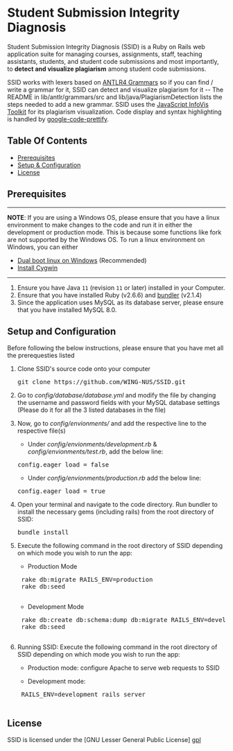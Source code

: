 # Student Submission Integrity Diagnosis

Student Submission Integrity Diagnosis (SSID) is a Ruby on Rails web application suite for managing courses, assignments, staff, teaching assistants, students, and student code submissions and most importantly, to **detect and visualize plagiarism** among student code submissions. 

SSID works with lexers based on [ANTLR4 Grammars](https://github.com/antlr/grammars-v4) so if you can find / write a grammar for it, SSID can detect and visualize plagiarism for it -- The README in lib/antlr/grammars/src and lib/java/PlagiarismDetection lists the steps needed to add a new grammar.  SSID uses the [JavaScript InfoVis Toolkit](http://philogb.github.com/jit/) for its plagiarism visualization. Code display and syntax highlighting is handled by [google-code-prettify](http://code.google.com/p/google-code-prettify/). 

## Table Of Contents

- [Prerequisites](#prerequisites)
- [Setup & Configuration](#setup-and-configuration)
- [License](#license)

## Prerequisites

---
**NOTE**: If you are using a Windows OS, please ensure that you have a linux environment to make changes to the code and run it in either the development or production mode. This is because some functions like fork are not supported by the Windows OS. To run a linux environment on Windows, you can either
- [Dual boot linux on Windows](https://itsfoss.com/install-ubuntu-1404-dual-boot-mode-windows-8-81-uefi/) (Recommended)
- [Install Cygwin](https://www.cygwin.com/)
---
  
1. Ensure you have Java `11` (revision `11` or later) installed in your Computer.
2. Ensure that you have installed Ruby (v2.6.6) and [bundler](https://rubygems.org/gems/bundler/versions/2.1.4) (v2.1.4) 
3. Since the application uses MySQL as its database server, please ensure that you have installed MySQL 8.0.

## Setup and Configuration

Before following the below instructions, please ensure that you have met all the prerequesties listed

1. Clone SSID's source code onto your computer
	<pre>git clone https://github.com/WING-NUS/SSID.git</pre>
	
2. Go to *config/database/database.yml* and modify the file by changing the username and password fields with your MySQL database settings (Please do it for all the 3 listed databases in the file)
	
3. Now, go to *config/envionments/* and add the respective line to the respective file(s)
   -  Under *config/envionments/development.rb* & *config/envionments/test.rb*, add the below line:
   <pre>config.eager_load = false</pre>

   -  Under *config/envionments/production.rb* add the below line:
   <pre>config.eager_load = true</pre>
     
4. Open your terminal and navigate to the code directory. Run bundler to install the necessary gems (including rails) from the root directory of SSID:
     <pre>bundle install</pre>
        
5. Execute the following command in the root directory of SSID depending on which mode you wish to run the app:
	- Production Mode
	<pre>
	rake db:migrate RAILS_ENV=production
	rake db:seed
	</pre>

	- Development Mode
	<pre>
	rake db:create db:schema:dump db:migrate RAILS_ENV=development
	rake db:seed
	</pre>
 
6. Running SSID: Execute the following command in the root directory of SSID depending on which mode you wish to run the app:

	- Production mode: configure Apache to serve web requests to SSID
	
    - Development mode:
	<pre>
	RAILS_ENV=development rails server
	</pre>

## License

SSID is licensed under the [GNU Lesser General Public License] [gpl]

[gpl]: http://www.gnu.org/licenses/
